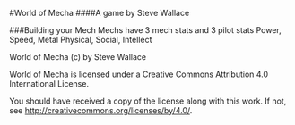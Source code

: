 #World of Mecha
####A game by Steve Wallace

###Building your Mech
Mechs have 3 mech stats and 3 pilot stats
Power, Speed, Metal
Physical, Social, Intellect



World of Mecha (c) by Steve Wallace

World of Mecha is licensed under a
Creative Commons Attribution 4.0 International License.

You should have received a copy of the license along with this
work. If not, see <http://creativecommons.org/licenses/by/4.0/>. 